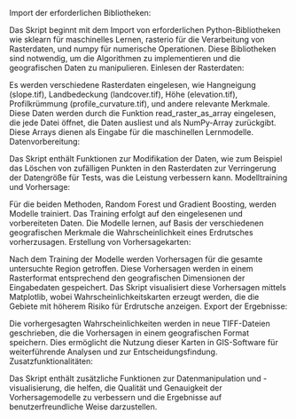 Import der erforderlichen Bibliotheken:

Das Skript beginnt mit dem Import von erforderlichen Python-Bibliotheken wie sklearn für maschinelles Lernen, rasterio für die Verarbeitung von Rasterdaten, und numpy für numerische Operationen. Diese Bibliotheken sind notwendig, um die Algorithmen zu implementieren und die geografischen Daten zu manipulieren.
Einlesen der Rasterdaten:

Es werden verschiedene Rasterdaten eingelesen, wie Hangneigung (slope.tif), Landbedeckung (landcover.tif), Höhe (elevation.tif), Profilkrümmung (profile_curvature.tif), und andere relevante Merkmale. Diese Daten werden durch die Funktion read_raster_as_array eingelesen, die jede Datei öffnet, die Daten ausliest und als NumPy-Array zurückgibt. Diese Arrays dienen als Eingabe für die maschinellen Lernmodelle.
Datenvorbereitung:

Das Skript enthält Funktionen zur Modifikation der Daten, wie zum Beispiel das Löschen von zufälligen Punkten in den Rasterdaten zur Verringerung der Datengröße für Tests, was die Leistung verbessern kann.
Modelltraining und Vorhersage:

Für die beiden Methoden, Random Forest und Gradient Boosting, werden Modelle trainiert. Das Training erfolgt auf den eingelesenen und vorbereiteten Daten. Die Modelle lernen, auf Basis der verschiedenen geografischen Merkmale die Wahrscheinlichkeit eines Erdrutsches vorherzusagen.
Erstellung von Vorhersagekarten:

Nach dem Training der Modelle werden Vorhersagen für die gesamte untersuchte Region getroffen. Diese Vorhersagen werden in einem Rasterformat entsprechend den geografischen Dimensionen der Eingabedaten gespeichert. Das Skript visualisiert diese Vorhersagen mittels Matplotlib, wobei Wahrscheinlichkeitskarten erzeugt werden, die die Gebiete mit höherem Risiko für Erdrutsche anzeigen.
Export der Ergebnisse:

Die vorhergesagten Wahrscheinlichkeiten werden in neue TIFF-Dateien geschrieben, die die Vorhersagen in einem geografischen Format speichern. Dies ermöglicht die Nutzung dieser Karten in GIS-Software für weiterführende Analysen und zur Entscheidungsfindung.
Zusatzfunktionalitäten:

Das Skript enthält zusätzliche Funktionen zur Datenmanipulation und -visualisierung, die helfen, die Qualität und Genauigkeit der Vorhersagemodelle zu verbessern und die Ergebnisse auf benutzerfreundliche Weise darzustellen.
